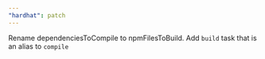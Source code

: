 ```yaml
---
"hardhat": patch
---
```


Rename dependenciesToCompile to npmFilesToBuild. Add `build` task that is an alias to `compile`
